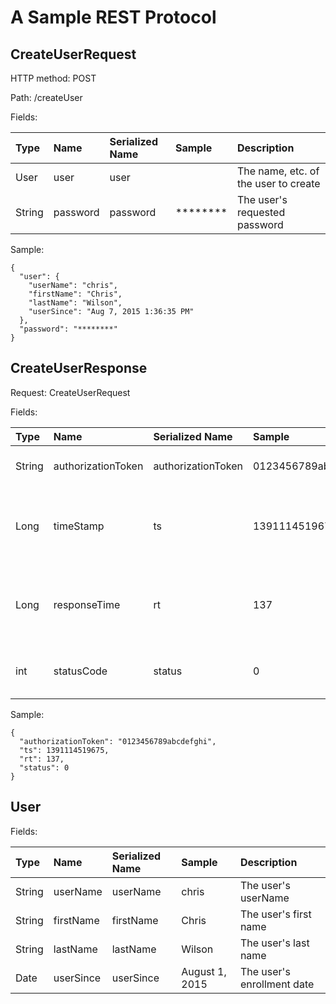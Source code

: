 # A Sample REST Protocol

## CreateUserRequest

HTTP method: POST

Path: /createUser

Fields:

Type|Name|Serialized Name|Sample|Description
:---|:---|:-------|:-----|:----------
User|user|user||The name, etc. of the user to create
String|password|password|********|The user's requested password


Sample:

```
{
  "user": {
    "userName": "chris",
    "firstName": "Chris",
    "lastName": "Wilson",
    "userSince": "Aug 7, 2015 1:36:35 PM"
  },
  "password": "********"
}
```
## CreateUserResponse

Request: CreateUserRequest

Fields:

Type|Name|Serialized Name|Sample|Description
:---|:---|:-------|:-----|:----------
String|authorizationToken|authorizationToken|0123456789abcdefghi|The user's authorizationtoken (in Base64)
Long|timeStamp|ts|1391114519675|The time the server received the request that generated this response (milliseconds since The Epoch)
Long|responseTime|rt|137|The response time of the server to the request that generated this response (milliseconds)
int|statusCode|status|0|The status of the request. See BaseResponse.Status for values.


Sample:

```
{
  "authorizationToken": "0123456789abcdefghi",
  "ts": 1391114519675,
  "rt": 137,
  "status": 0
}
```
## User

Fields:

Type|Name|Serialized Name|Sample|Description
:---|:---|:-------|:-----|:----------
String|userName|userName|chris|The user's userName
String|firstName|firstName|Chris|The user's first name
String|lastName|lastName|Wilson|The user's last name
Date|userSince|userSince|August 1, 2015|The user's enrollment date


